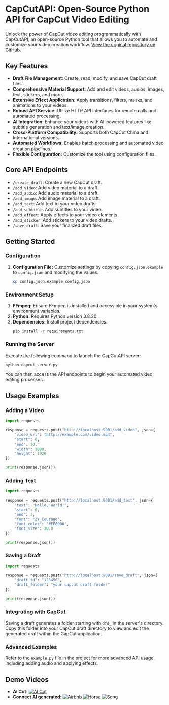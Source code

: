 # CapCutAPI: Open-Source Python API for CapCut Video Editing

Unlock the power of CapCut video editing programmatically with CapCutAPI, an open-source Python tool that allows you to automate and customize your video creation workflow.  [View the original repository on GitHub](https://github.com/sun-guannan/CapCutAPI).

## Key Features

*   **Draft File Management**: Create, read, modify, and save CapCut draft files.
*   **Comprehensive Material Support**: Add and edit videos, audios, images, text, stickers, and more.
*   **Extensive Effect Application**: Apply transitions, filters, masks, and animations to your videos.
*   **Robust API Service**: Utilize HTTP API interfaces for remote calls and automated processing.
*   **AI Integration**: Enhance your videos with AI-powered features like subtitle generation and text/image creation.
*   **Cross-Platform Compatibility:** Supports both CapCut China and International versions.
*   **Automated Workflows:** Enables batch processing and automated video creation pipelines.
*   **Flexible Configuration:** Customize the tool using configuration files.

## Core API Endpoints

*   `/create_draft`: Create a new CapCut draft.
*   `/add_video`: Add video material to a draft.
*   `/add_audio`: Add audio material to a draft.
*   `/add_image`: Add image material to a draft.
*   `/add_text`: Add text to your video drafts.
*   `/add_subtitle`: Add subtitles to your video.
*   `/add_effect`: Apply effects to your video elements.
*   `/add_sticker`: Add stickers to your video drafts.
*   `/save_draft`: Save your finalized draft files.

## Getting Started

### Configuration

1.  **Configuration File:** Customize settings by copying `config.json.example` to `config.json` and modifying the values.
    ```bash
    cp config.json.example config.json
    ```

### Environment Setup

1.  **FFmpeg:** Ensure FFmpeg is installed and accessible in your system's environment variables.
2.  **Python:** Requires Python version 3.8.20.
3.  **Dependencies:** Install project dependencies.
    ```bash
    pip install -r requirements.txt
    ```

### Running the Server

Execute the following command to launch the CapCutAPI server:

```bash
python capcut_server.py
```

You can then access the API endpoints to begin your automated video editing processes.

## Usage Examples

### Adding a Video

```python
import requests

response = requests.post("http://localhost:9001/add_video", json={
    "video_url": "http://example.com/video.mp4",
    "start": 0,
    "end": 10,
    "width": 1080,
    "height": 1920
})

print(response.json())
```

### Adding Text

```python
import requests

response = requests.post("http://localhost:9001/add_text", json={
    "text": "Hello, World!",
    "start": 0,
    "end": 3,
    "font": "ZY_Courage",
    "font_color": "#FF0000",
    "font_size": 30.0
})

print(response.json())
```

### Saving a Draft

```python
import requests

response = requests.post("http://localhost:9001/save_draft", json={
    "draft_id": "123456",
    "draft_folder": "your capcut draft folder"
})

print(response.json())
```

### Integrating with CapCut

Saving a draft generates a folder starting with `dfd_` in the server's directory. Copy this folder into your CapCut draft directory to view and edit the generated draft within the CapCut application.

### Advanced Examples

Refer to the `example.py` file in the project for more advanced API usage, including adding audio and applying effects.

## Demo Videos

*   **AI Cut**:  [![AI Cut](https://img.youtube.com/vi/fBqy6WFC78E/hqdefault.jpg)](https://www.youtube.com/watch?v=fBqy6WFC78E)
*   **Connect AI generated**:  [![Airbnb](https://img.youtube.com/vi/1zmQWt13Dx0/hqdefault.jpg)](https://www.youtube.com/watch?v=1zmQWt13Dx0)
    [![Horse](https://img.youtube.com/vi/IF1RDFGOtEU/hqdefault.jpg)](https://www.youtube.com/watch?v=IF1RDFGOtEU)
    [![Song](https://img.youtube.com/vi/rGNLE_slAJ8/hqdefault.jpg)](https://www.youtube.com/watch?v=rGNLE_slAJ8)